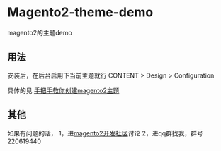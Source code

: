 # Magento2-theme-demo
magento2的主题demo

## 用法
安装后，在后台启用下当前主题就行
CONTENT > Design > Configuration

具体的见 [手把手教你创建magento2主题](http://bbs.mallol.cn/d/110)

## 其他
如果有问题的话，
1，进[magento2开发社区](http://bbs.mallol.cn/)讨论
2，进qq群找我，群号220619440

